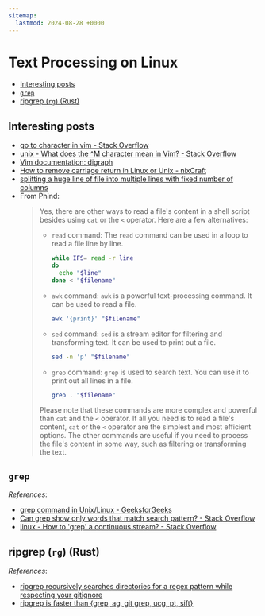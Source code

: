 ```yaml
---
sitemap:
  lastmod: 2024-08-28 +0000
---
```


# Text Processing on Linux

- [Interesting posts](#interesting-posts)
- [`grep`](#grep)
- [ripgrep (`rg`) (Rust)](#ripgrep-rg-rust)

## Interesting posts

- [go to character in vim - Stack Overflow](https://stackoverflow.com/questions/543738/go-to-character-in-vim)
- [unix - What does the ^M character mean in Vim? - Stack Overflow](https://stackoverflow.com/questions/5843495/what-does-the-m-character-mean-in-vim)
- [Vim documentation: digraph](https://vimdoc.sourceforge.net/htmldoc/digraph.html#digraph-table)
- [How to remove carriage return in Linux or Unix - nixCraft](https://www.cyberciti.biz/faq/how-to-remove-carriage-return-in-linux-or-unix/)
- [splitting a huge line of file into multiple lines with fixed number of columns](https://www.unix.com/shell-programming-and-scripting/166969-splitting-huge-line-file-into-multiple-lines-fixed-number-columns.html)
- From Phind:
  > Yes, there are other ways to read a file's content in a shell script besides using `cat` or the `<` operator. Here are a few alternatives:
  >
  > - `read` command: The `read` command can be used in a loop to read a file line by line.
  >
  >   ```bash
  >   while IFS= read -r line
  >   do
  >     echo "$line"
  >   done < "$filename"
  >   ```
  >
  > - `awk` command: `awk` is a powerful text-processing command. It can be used to read a file.
  >
  >   ```bash
  >   awk '{print}' "$filename"
  >   ```
  >
  > - `sed` command: `sed` is a stream editor for filtering and transforming text. It can be used to print out a file.
  >
  >   ```bash
  >   sed -n 'p' "$filename"
  >   ```
  >
  > - `grep` command: `grep` is used to search text. You can use it to print out all lines in a file.
  >
  >   ```bash
  >   grep . "$filename"
  >   ```
  >
  > Please note that these commands are more complex and powerful than `cat` and the `<` operator. If all you need is to read a file's content, `cat` or the `<` operator are the simplest and most efficient options. The other commands are useful if you need to process the file's content in some way, such as filtering or transforming the text.

## `grep`

*References*:

- [grep command in Unix/Linux - GeeksforGeeks](https://www.geeksforgeeks.org/grep-command-in-unixlinux/)
- [Can grep show only words that match search pattern? - Stack Overflow](https://stackoverflow.com/questions/1546711/can-grep-show-only-words-that-match-search-pattern)
- [linux - How to 'grep' a continuous stream? - Stack Overflow](https://stackoverflow.com/questions/7161821/how-to-grep-a-continuous-stream)

## ripgrep (`rg`) (Rust)

*References*:

- [ripgrep recursively searches directories for a regex pattern while respecting your gitignore](https://github.com/BurntSushi/ripgrep)
- [ripgrep is faster than {grep, ag, git grep, ucg, pt, sift}](https://blog.burntsushi.net/ripgrep/)
